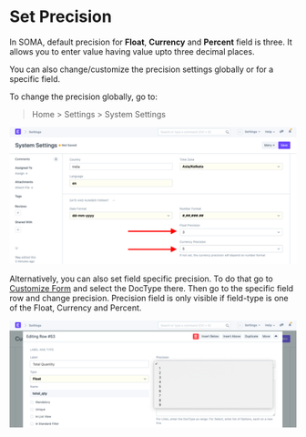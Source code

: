 
# Set Precision


In SOMA, default precision for **Float**, **Currency** and **Percent** field is three. It allows you to enter value having value upto three decimal places.


You can also change/customize the precision settings globally or for a specific field.


To change the precision globally, go to:



> 
> Home > Settings > System Settings
> 
> 
> 


![Global Precision](/files/customize-set-precision.png)


Alternatively, you can also set field specific precision. To do that go to [Customize Form](/docs/en/customize-erpnext/customize-form) and select the DocType there. Then go to the specific field row and change precision. Precision field is only visible if field-type is one of the Float, Currency and Percent.


![Field-wise Precision](/files/customize-set-precision-1.png)




